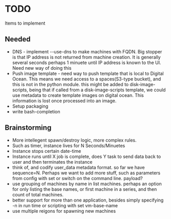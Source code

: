 TODO
====

Items to implement

Needed
------
* DNS - implement --use-dns to make machines with FQDN. Big stopper is that IP
address is not returned from machine creation. It is generally several seconds
perhaps 1 minuete until IP address is known to the UI. Need new way of doing this
* Push image template - need way to push template that is local to Digital Ocean. This
means we need access to a spaces(S3-type bucket), and this is not in the python
module. this might be added to disk-image-scripts, being that if called from
a disk-image-scripts template, we could use metadata to create template images
on digital ocean. This information is lost once processed into an image.
* Setup packaging
* write bash-completion

Brainstorming
-----
* More intellegent spawn/destroy logic, more complex rules.
* Such as timer, instance lives for N Seconds/Minuetes
* Instance stops certain date-time
* Instance runs until X job is complete, does Y task to send data back to user
and then terminates the instance
* think of, and codify user_data metadata format. so far we have sequence=N.
Perhaps we want to add more stuff, such as parameters from config with set
or switch on the command line. payload?
* use grouping of machines by name in list machines. perhaps an option for only
listing the base names, or first machine in a series, and then count of total
machines.
* better support for more than one application, besides simply specifying -n
in run time or scripting with set vm-base-name
* use multiple reigons for spawning new machines
